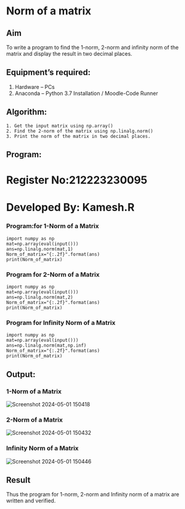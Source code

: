 # Norm of a matrix
## Aim
To write a program to find the 1-norm, 2-norm and infinity norm of the matrix and display the result in two decimal places.
## Equipment’s required:
1.	Hardware – PCs
2.	Anaconda – Python 3.7 Installation / Moodle-Code Runner
## Algorithm:
	1. Get the input matrix using np.array()   
    2. Find the 2-norm of the matrix using np.linalg.norm()
	3. Print the norm of the matrix in two decimal places.
## Program:
# Register No:212223230095
# Developed By: Kamesh.R

### Program:for 1-Norm of a Matrix
```
import numpy as np
mat=np.array(eval(input()))
ans=np.linalg.norm(mat,1)
Norm_of_matrix="{:.2f}".format(ans)
print(Norm_of_matrix)
```


### Program for  2-Norm of a Matrix
```
import numpy as np
mat=np.array(eval(input()))
ans=np.linalg.norm(mat,2)
Norm_of_matrix="{:.2f}".format(ans)
print(Norm_of_matrix)
```



### Program for Infinity Norm of a Matrix
```
import numpy as np
mat=np.array(eval(input()))
ans=np.linalg.norm(mat,np.inf)
Norm_of_matrix="{:.2f}".format(ans)
print(Norm_of_matrix)
```
## Output:
### 1-Norm of a Matrix
![Screenshot 2024-05-01 150418](https://github.com/23002027/Norm-of-a-matrix/assets/139752981/786f0382-4aa5-4ad2-ba68-31d68bbad005)
### 2-Norm of a Matrix
![Screenshot 2024-05-01 150432](https://github.com/23002027/Norm-of-a-matrix/assets/139752981/a37e0051-9919-4b9b-bd54-d3b96deb07c0)
### Infinity Norm of a Matrix
![Screenshot 2024-05-01 150446](https://github.com/23002027/Norm-of-a-matrix/assets/139752981/e99487a2-5e62-46aa-a33e-0842f26a019d)


## Result
Thus the program for 1-norm, 2-norm and Infinity norm of a matrix are written and verified.
